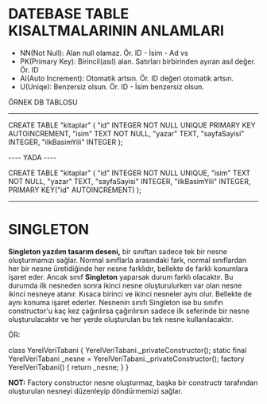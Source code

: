 # DATEBASE TABLE KISALTMALARININ ANLAMLARI

- NN(Not Null): Alan null olamaz. Ör. ID - İsim - Ad vs 
- PK(Primary Key): Birincil(asıl) alan. Satırları birbirinden ayıran asıl değer. Ör. ID
- AI(Auto Increment): Otomatik artsın. Ör. ID değeri otomatik artsın.
- U(Uniqe): Benzersiz olsun. Ör. ID - İsim benzersiz olsun.

ÖRNEK DB TABLOSU

----

CREATE TABLE "kitaplar" (
    "id"    INTEGER NOT NULL UNIQUE PRIMARY KEY AUTOINCREMENT,
    "isim"  TEXT NOT NULL,
    "yazar" TEXT,
    "sayfaSayisi"   INTEGER,
    "ilkBasimYili"  INTEGER
);

---- YADA ----

CREATE TABLE "kitaplar" (
    "id"    INTEGER NOT NULL UNIQUE,
    "isim"  TEXT NOT NULL,
    "yazar" TEXT,
    "sayfaSayisi"   INTEGER,
    "ilkBasimYili"  INTEGER,
    PRIMARY KEY("id" AUTOINCREMENT)
);

-----

# SINGLETON

**Singleton yazılım tasarım deseni,** bir sınıftan sadece tek bir nesne oluşturmamızı sağlar. 
Normal sınıflarla arasındaki fark, normal sınıflardan her bir nesne üretidiğinde her nesne farklıdır, 
bellekte de farklı konumlara işaret eder. Ancak sınıf **Singleton** yaparsak durum farklı olacaktır.
Bu durumda ilk nesneden sonra ikinci nesne oluşturulurken var olan nesne ikinci nesneye atanır.
Kısaca birinci ve ikinci nesneler aynı olur. Bellekte de aynı konuma işaret ederler. Nesnenin sınıfı
Singleton ise bu sınıfın constructor'u kaç kez çağırılırsa çağırılırsın sadece ilk seferinde bir 
nesne oluşturulacaktır ve her yerde oluşturulan bu tek nesne kullanılacaktır.

ÖR:

class YerelVeriTabani {
    YerelVeriTabani._privateConstructor();
    static final YerelVeriTabani _nesne = YerelVeriTabani._privateConstructor();
    factory YerelVeriTabani() {
        return _nesne;
    }
}

**NOT:** Factory constructor nesne oluşturmaz, başka bir constructr tarafından oluşturulan nesneyi 
düzenleyip döndürmemizi sağlar.

